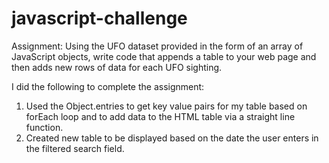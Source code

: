 # javascript-challenge
Assignment: 
Using the UFO dataset provided in the form of an array of JavaScript objects, write code that appends a table to your web page and then adds new rows of data for each UFO sighting.

I did the following to complete the assignment: 
1. Used the Object.entries to get key value pairs for my table based on forEach loop and to add data to the HTML table via a straight line function. 
2. Created new table to be displayed based on the date the user enters in the filtered search field. 
